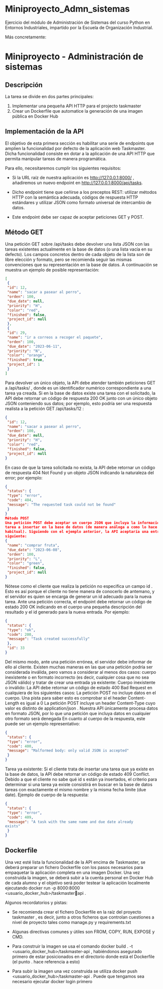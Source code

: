 # Miniproyecto_Admn_sistemas
Ejercicio del módulo de Administración de Sistemas del curso Python en Entornos Industriales, impartido por la Escuela de Organización Industrial.


Más concretamente:

# Miniproyecto - Administración de sistemas

## Descripción

La tarea se divide en dos partes principales:
1. Implementar una pequeña API HTTP para el projecto taskmaster
2. Crear un Dockerfile que automatice la generación de una imagen pública en Docker
Hub

## Implementación de la API

El objetivo de esta primera sección es habilitar una serie de endpoints que amplíen la
funcionalidad por defecto de la aplicación web Taskmaster. Dicha funcionalidad consiste en
dotar a la aplicación de una API HTTP que permita manipular tareas de manera
programática.

Para ello, necesitaremos cumplir los siguientes requisitos:

- Si la URL raíz de nuestra aplicación es http://127.0.0.1:8000/ , añadiremos un
nuevo endpoint en http://127.0.0.1:8000/api/tasks.

- Dicho endpoint tiene que ceñirse a los preceptos REST: utilizar métodos HTTP con la
semántica adecuada, códigos de respuesta HTTP estándares y utilizar JSON como
formato universal de intercambio de datos.

- Este endpoint debe ser capaz de aceptar peticiones GET y POST.

## Método GET

Una petición GET sobre /api/tasks debe devolver una lista JSON con las tareas
existentes actualmente en la base de datos (o una lista vacía en su defecto). Los campos
concretos dentro de cada objeto de la lista son de libre elección y formato, pero se
recomienda seguir las mismas convenciones que su representación en la base de datos. A
continuación se muestra un ejemplo de posible representación:

```json
[
 {
 "id": 12,
 "name": "sacar a pasear al perro",
 "orden": 100,
 "due_date": null,
 "priority": "H",
 "color": "red",
 "finished": false,
 "project_id": null
 },
 {
 "id": 29,
 "name": "ir a correos a recoger el paquete",
 "orden": 100,
 "due_date": "2023-06-11",
 "priority": "N",
 "color": "orange",
 "finished": true,
 "project_id": 1
 }
]
```

Para devolver un único objeto, la API debe atender también peticiones GET a
/api/tasks/<id> , donde <id> es un identificador numérico correspondiente a una
tarea ya creada. Si en la base de datos existe una tarea con el <id> solicitado, la API
debe retornar un código de respuesta 200 OK junto con un único objeto JSON
conteniendo sus datos; por ejemplo, esto podría ser una respuesta realista a la petición
GET /api/tasks/12 :

```json
{
 "id": 12,
 "name": "sacar a pasear al perro",
 "orden": 100,
 "due_date": null,
 "priority": "H",
 "color": "red",
 "finished": false,
 "project_id": null
}
```

En caso de que la tarea solicitada no exista, la API debe retornar un código de respuesta
404 Not Found y un objeto JSON indicando la naturaleza del error; por ejemplo:

```json
{
 "status": {
 "type": "error",
 "code": 404,
 "message": "The requested task could not be found"
 }
}
Método POST
Una petición POST debe aceptar un cuerpo JSON que incluya la información de la nueva
tarea a insertar en la base de datos (de manera análoga a como lo hace la interfaz web
habitual). Siguiendo con el ejemplo anterior, la API aceptaría una entrada similar a la
siguiente:
{
 "name": "comprar fruta",
 "due_date": "2023-06-08",
 "orden": 100,
 "priority": "L",
 "color": "green",
 "finished": false,
 "project_id": null
}
```

Nótese como el cliente que realiza la petición no especifica un campo id . Esto es así
porque el cliente no tiene manera de conocerlo de antemano, y el servidor es quien se
encarga de generar un id adecuado para la nueva tarea.
Ante una petición correcta, el endpoint debe retornar un código de estado 200 OK indicando
en el cuerpo una pequeña descripción del resultado y el id generado para la nueva
entrada. Por ejemplo:

```json
{
 "status": {
 "type": "ok",
 "code": 200,
 "message": "Task created successfully"
 },
 "id": 33
}
```

Del mismo modo, ante una petición errónea, el servidor debe informar de ello al cliente.
Existen muchas maneras en las que una petición podría ser considerada inválida, pero
vamos a considerar al menos dos casos: cuerpo inexistente o en formato incorrecto (es
decir, cualquier cosa que no sea JSON válido) y tratar de crear una entrada ya existente:
Cuerpo inexistente o inválido: La API debe retornar un código de estado 400 Bad
Request en cualquiera de los siguientes casos:
La petición POST no incluye datos en el cuerpo. Una pista para saber esto es
comprobar si el header Content-Length es igual a 0
La petición POST incluye un header Content-Type cuyo valor es distinto de
application/json . Nuestra API únicamente procesa datos en formato JSON,
por lo que una petición que incluya datos en cualquier otro formato será denegada
En cuanto al cuerpo de la respuesta, este puede ser un ejemplo representativo:

```json
{
 "status": {
 "type": "error",
 "code": 400,
 "message": "Malformed body: only valid JSON is accepted"
 }
}
```

Tarea ya existente: Si el cliente trata de insertar una tarea que ya existe en la base de
datos, la API debe retornar un código de estado 409 Conflict. Debido a que el cliente
no sabe qué id s están ya insertados, el criterio para determinar si una tarea ya existe
consistirá en buscar en la base de datos tareas con exactamente el mismo nombre y la
misma fecha límite (due date). Ejemplo de cuerpo de la respuesta:

```json
{
 "status": {
 "type": "error",
 "code": 409,
 "message": "A task with the same name and due date already
exists"
 }
}
```

## Dockerfile

Una vez esté lista la funcionalidad de la API encima de Taskmaster, se deberá preparar un
fichero Dockerfile con los pasos necesarios para empaquetar la aplicación completa en
una imagen Docker. Una vez construida la imagen, se deberá subir a la cuenta personal en
Docker Hub de cada alumno y el objetivo será poder testear la aplicación localmente
ejecutando docker run -p 8000:8000 <usuario_docker_hub>/taskmasterapi .

Algunos recordatorios y pistas:

- Se recomienda crear el fichero Dockerfile en la raíz del proyecto taskmaster ,
es decir, junto a otros ficheros que controlan cuestiones a nivel de proyecto tales como
manage.py y requirements.txt

- Algunas directivas comunes y útiles son FROM, COPY, RUN, EXPOSE y CMD.

- Para construir la imagen se usa el comando docker build . -t
<usuario_docker_hub>/taskmaster-api , habiéndonos asegurado primero de
estar posicionados en el directorio donde está el Dockerfile (el punto . hace
referencia a esto)

- Para subir la imagen una vez construida se utiliza docker push
<usuario_docker_hub>/taskmaster-api . Puede que tengamos sea necesario
ejecutar docker login primero

